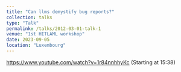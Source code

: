 ```yaml
---
title: "Can llms demystify bug reports?"
collection: talks
type: "Talk"
permalink: /talks/2012-03-01-talk-1
venue: "1st HITLAML workshop"
date: 2023-09-05
location: "Luxembourg"
---
```


https://www.youtube.com/watch?v=1r84nnhhyKc (Starting at 15:38)
